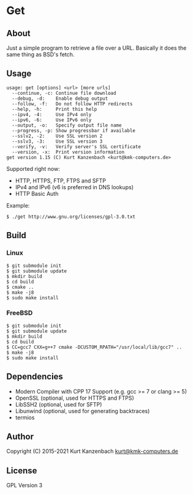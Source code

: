 # Get #

## About ##

Just a simple program to retrieve a file over a URL. Basically it does
the same thing as BSD's fetch.

## Usage ##

    usage: get [options] <url> [more urls]
      --continue, -c: Continue file download
      --debug, -d:    Enable debug output
      --follow, -f:   Do not follow HTTP redirects
      --help, -h:     Print this help
      --ipv4, -4:     Use IPv4 only
      --ipv6, -6:     Use IPv6 only
      --output, -o:   Specify output file name
      --progress, -p: Show progressbar if available
      --sslv2, -2:    Use SSL version 2
      --sslv3, -3:    Use SSL version 3
      --verify, -v:   Verify server's SSL certificate
      --version, -x:  Print version information
    get version 1.15 (C) Kurt Kanzenbach <kurt@kmk-computers.de>

Supported right now:

- HTTP, HTTPS, FTP, FTPS and SFTP
- IPv4 and IPv6 (v6 is preferred in DNS lookups)
- HTTP Basic Auth

Example:

    $ ./get http://www.gnu.org/licenses/gpl-3.0.txt

## Build ##

### Linux ###

    $ git submodule init
    $ git submodule update
    $ mkdir build
    $ cd build
    $ cmake ..
    $ make -j8
    $ sudo make install

### FreeBSD ###

    $ git submodule init
    $ git submodule update
    $ mkdir build
    $ cd build
    $ CC=gcc7 CXX=g++7 cmake -DCUSTOM_RPATH="/usr/local/lib/gcc7" ..
    $ make -j8
    $ sudo make install

## Dependencies ##

- Modern Compiler with CPP 17 Support (e.g. gcc >= 7 or clang >= 5)
- OpenSSL (optional, used for HTTPS and FTPS)
- LibSSH2 (optional, used for SFTP)
- Libunwind (optional, used for generating backtraces)
- termios

## Author ##

Copyright (C) 2015-2021 Kurt Kanzenbach <kurt@kmk-computers.de>

## License ##

GPL Version 3
